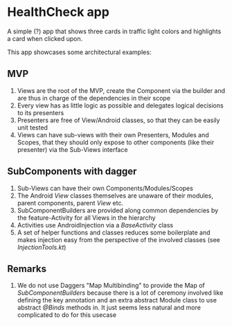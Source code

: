 # HealthCheck app

A simple (?) app that shows three cards in traffic light colors and highlights a card when clicked upon.
 
This app showcases some architectural examples:

## MVP 

1. Views are the root of the MVP, create the Component via the builder and are thus in charge of the dependencies in their scope
2. Every view has as little logic as possible and delegates logical decisions to its presenters
3. Presenters are free of View/Android classes, so that they can be easily unit tested
4. Views can have sub-views with their own Presenters, Modules and Scopes, that they should only expose to other components (like their presenter) via the Sub-Views interface

## SubComponents with dagger

1. Sub-Views can have their own Components/Modules/Scopes
2. The Android *View* classes themselves are unaware of their modules, parent components, parent *View* etc.
3. SubComponentBuilders are provided along common dependencies by the feature-Activity for all Views in the hierarchy
4. Activities use AndroidInjection via a *BaseActivity* class
5. A set of helper functions and classes reduces some boilerplate and makes injection easy from the perspective of the involved classes (see *InjectionTools.kt*)


## Remarks

1. We do not use Daggers "Map Multibinding" to provide the Map of *SubComponentBuilders* because there is a lot of ceremony involved like defining the key annotation and an extra 
abstract Module class to use abstract *@Binds* methods in. It just seems less natural and more complicated to do for this usecase
